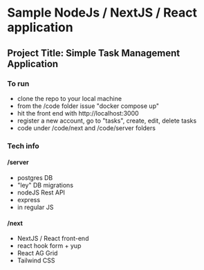 # Sample NodeJs / NextJS / React application

## Project Title: Simple Task Management Application

### To run
* clone the repo to your local machine
* from the /code folder issue "docker compose up"
* hit the front end with http://localhost:3000
* register a new account, go to "tasks", create, edit, delete tasks
* code under /code/next and /code/server folders

### Tech info

#### /server
* postgres DB
* "ley" DB migrations
* nodeJS Rest API
* express
* in regular JS 

#### /next
* NextJS / React front-end
* react hook form + yup
* React AG Grid
* Tailwind CSS
